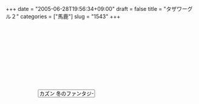 +++
date = "2005-06-28T19:56:34+09:00"
draft = false
title = "タザワーグル２"
categories = ["馬鹿"]
slug = "1543"
+++

<div style="background-image:url(http://ieiriblog.jugem.cc/?image=4198); width:320px;height:240px;"><form action="http://google.co.jp/search" name="taza2"><input type="text" name="q" style="width:150px; top:170px; left:85px;position:relative;" value="カズン 冬のファンタジー"><input type=hidden name=hl value=ja></form></div>
